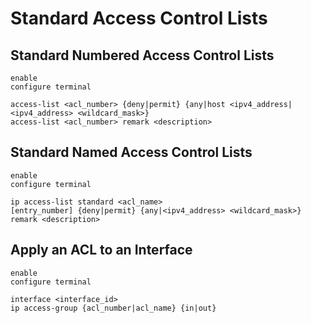 # Standard Access Control Lists

## Standard Numbered Access Control Lists

```Cisco IOS
enable
configure terminal

access-list <acl_number> {deny|permit} {any|host <ipv4_address|<ipv4_address> <wildcard_mask>}
access-list <acl_number> remark <description>
```

## Standard Named Access Control Lists

```Cisco IOS
enable
configure terminal

ip access-list standard <acl_name>
[entry_number] {deny|permit} {any|<ipv4_address> <wildcard_mask>}
remark <description>
```

## Apply an ACL to an Interface

```Cisco IOS
enable
configure terminal

interface <interface_id>
ip access-group {acl_number|acl_name} {in|out}
```
